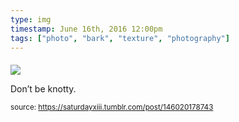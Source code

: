 ```yaml
---
type: img
timestamp: June 16th, 2016 12:00pm
tags: ["photo", "bark", "texture", "photography"]
---
```

####
<img src="https://saturdayxiii.github.io/media/146020178743.jpg"/>
                                                                                          
Don’t be knotty.
 
                                    
                
                
                
                
                                
<small>source: https://saturdayxiii.tumblr.com/post/146020178743</small>